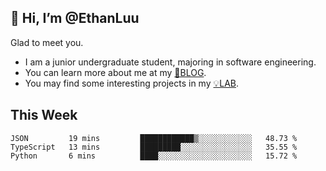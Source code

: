 ## 👋 Hi, I’m @EthanLuu

Glad to meet you.

- I am a junior undergraduate student, majoring in software engineering.
- You can learn more about me at my [📝BLOG](https://blog.ethanloo.top).
- You may find some interesting projects in my [💡LAB](https://lab.ethanloo.top).

## This Week
<!--START_SECTION:waka-->
```text
JSON         19 mins         ████████████▒░░░░░░░░░░░░   48.73 % 
TypeScript   13 mins         █████████░░░░░░░░░░░░░░░░   35.55 % 
Python       6 mins          ████░░░░░░░░░░░░░░░░░░░░░   15.72 % 
```
<!--END_SECTION:waka-->
